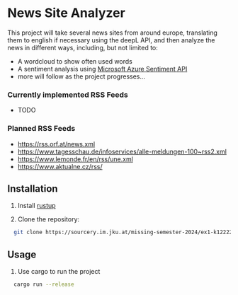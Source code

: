 # News Site Analyzer
This project will take several news sites from around europe, translating them to english if necessary 
using the deepL API, and then analyze the news in different ways, including, but not limited to:
- A wordcloud to show often used words
- A sentiment analysis using [Microsoft Azure Sentiment API](https://learn.microsoft.com/en-us/azure/ai-services/language-service/sentiment-opinion-mining/quickstart?tabs=windows&pivots=rest-api)
- more will follow as the project progresses...

### Currently implemented RSS Feeds

- TODO

### Planned RSS Feeds

- https://rss.orf.at/news.xml
- https://www.tagesschau.de/infoservices/alle-meldungen-100~rss2.xml
- https://www.lemonde.fr/en/rss/une.xml
- https://www.aktualne.cz/rss/

## Installation
1. Install [rustup](https://rustup.rs/)


2. Clone the repository:
```bash
  git clone https://sourcery.im.jku.at/missing-semester-2024/ex1-k12222898.git
```

## Usage
1. Use cargo to run the project
```bash
  cargo run --release
```
